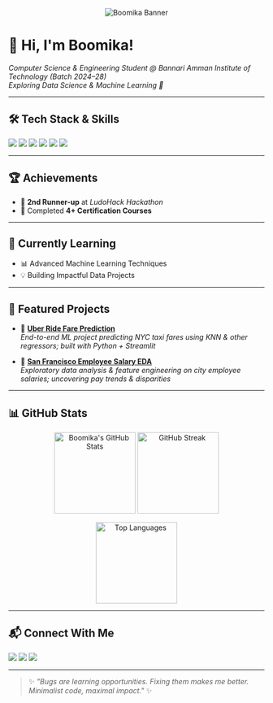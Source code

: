 <p align="center">
  <img src="https://img.shields.io/badge/Boomika%20S-Currently%20learning%20Data%20Science%20and%20Machine%20Learning-radical?style=flatlogoSize=150" alt="Boomika Banner" />
</p>

# 👋 Hi, I'm Boomika!
*Computer Science & Engineering Student @ Bannari Amman Institute of Technology (Batch 2024–28)*  
*Exploring Data Science & Machine Learning 🚀*

---

## 🛠️ Tech Stack & Skills
<p align="left">
  <img src="https://img.shields.io/badge/Python-3776AB?style=for-the-badge&logo=python&logoColor=white"/>
  <img src="https://img.shields.io/badge/C-00599C?style=for-the-badge&logo=c&logoColor=white"/>
  <img src="https://img.shields.io/badge/SQL-336791?style=for-the-badge&logo=postgresql&logoColor=white"/>
  <img src="https://img.shields.io/badge/Machine%20Learning-FF6F00?style=for-the-badge&logo=tensorflow&logoColor=white"/>
  <img src="https://img.shields.io/badge/Data%20Visualization-FFA500?style=for-the-badge&logo=tableau&logoColor=white"/>
  <img src="https://img.shields.io/badge/GitHub-000000?style=for-the-badge&logo=github&logoColor=white"/>
</p>

---

## 🏆 Achievements
- 🥉 **2nd Runner-up** at *LudoHack Hackathon*  
- 📜 Completed **4+ Certification Courses**

---

## 🌱 Currently Learning
- 📊 Advanced Machine Learning Techniques  
- 💡 Building Impactful Data Projects  

---

## 📌 Featured Projects
- 🚕 [**Uber Ride Fare Prediction**](https://github.com/boomiikas/Uber-Ride-Fare-Prediction---E2E-ML-)  
  *End-to-end ML project predicting NYC taxi fares using KNN & other regressors; built with Python + Streamlit*  

- 💼 [**San Francisco Employee Salary EDA**](https://github.com/boomiikas/San-Francisco-city-employee-salary-Analysis-by-EDA-and-Feature-Engineering)  
  *Exploratory data analysis & feature engineering on city employee salaries; uncovering pay trends & disparities*  

---

## 📊 GitHub Stats
<p align="center">
  <img src="https://github-readme-stats.vercel.app/api?username=boomiikas&show_icons=true&theme=radical" alt="Boomika's GitHub Stats" height="160"/>
  <img src="https://github-readme-streak-stats.herokuapp.com/?user=boomiikas&theme=radical" alt="GitHub Streak" height="160"/>
</p>

<p align="center">
  <img src="https://github-readme-stats.vercel.app/api/top-langs/?username=boomiikas&layout=compact&theme=radical" alt="Top Languages" height="160"/>
</p>

---

## 📬 Connect With Me
<p align="left">
  <a href="mailto:boomikas2007@gmail.com"><img src="https://img.shields.io/badge/Gmail-D14836?style=for-the-badge&logo=gmail&logoColor=white"/></a>
  <a href="https://linkedin.com/in/boomika-s-981b55311"><img src="https://img.shields.io/badge/LinkedIn-0077B5?style=for-the-badge&logo=linkedin&logoColor=white"/></a>
  <a href="https://x.com/boomiikas"><img src="https://img.shields.io/badge/Twitter(X)-000000?style=for-the-badge&logo=x&logoColor=white"/></a>
</p>

---

> ✨ *"Bugs are learning opportunities. Fixing them makes me better. Minimalist code, maximal impact."* ✨
